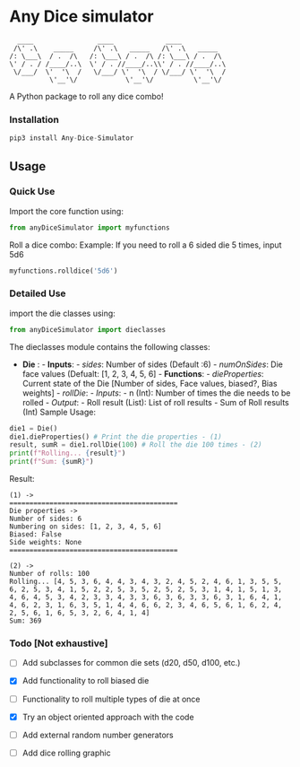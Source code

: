 # Any Dice simulator

      ____                ____             ____
     /\' .\    _____     /\' .\   _____   /\' .\   _____
    /: \___\  / .  /\   /: \___\ / .  /\ /: \___\ / .  /\
    \' / . / /____/..\  \' / . //____/..\\' / . //____/..\ 
     \/___/  \'  '\  /   \/___/ \'  '\  / \/___/ \'  '\  /
              \'__'\/            \'__'\/          \'__'\/

A Python package to roll any dice combo!

### Installation
```python
pip3 install Any-Dice-Simulator
```
## Usage
### Quick Use
Import the core function using:
```python
from anyDiceSimulator import myfunctions
```
Roll a dice combo:
Example: If you need to roll a 6 sided die 5 times, input 5d6
```python
myfunctions.rolldice('5d6')
```
### Detailed Use
import the die classes using:
```python
from anyDiceSimulator import dieclasses
```
The dieclasses module contains the following classes:
- **Die** :
      - **Inputs**:
            - *sides*: Number of sides (Default :6)
            - *numOnSides*: Die face values (Defualt: [1, 2, 3, 4, 5, 6]
      - **Functions**:
            - *dieProperties*: Current state of the Die [Number of sides, Face values, biased?, Bias weights]
            - *rollDie*:
                  - *Inputs*:
                        - n (Int): Number of times the die needs to be rolled
                  - *Output*:
                        - Roll result (List): List of roll results
                        - Sum of Roll results (Int)
Sample Usage:
```python
die1 = Die()
die1.dieProperties() # Print the die properties - (1)
result, sumR = die1.rollDie(100) # Roll the die 100 times - (2)
print(f"Rolling... {result}")
print(f"Sum: {sumR}")
```
Result:
```
(1) -> 
==========================================
Die properties ->
Number of sides: 6
Numbering on sides: [1, 2, 3, 4, 5, 6]
Biased: False
Side weights: None
==========================================

(2) ->
Number of rolls: 100
Rolling... [4, 5, 3, 6, 4, 4, 3, 4, 3, 2, 4, 5, 2, 4, 6, 1, 3, 5, 5, 6, 2, 5, 3, 4, 1, 5, 2, 2, 5, 3, 5, 2, 5, 2, 5, 3, 1, 4, 1, 5, 1, 3, 4, 6, 4, 5, 3, 4, 2, 3, 3, 4, 3, 3, 6, 3, 6, 3, 3, 6, 3, 1, 6, 4, 1, 4, 6, 2, 3, 1, 6, 3, 5, 1, 4, 4, 6, 6, 2, 3, 4, 6, 5, 6, 1, 6, 2, 4, 2, 5, 6, 1, 6, 5, 3, 2, 6, 4, 1, 4]
Sum: 369
```

### Todo [Not exhaustive]
- [ ] Add subclasses for common die sets (d20, d50, d100, etc.)
- [x] Add functionality to roll biased die
- [ ] Functionality to roll multiple types of die at once
- [x] Try an object oriented approach with the code
- [ ] Add external random number generators
- [ ] Add dice rolling graphic

